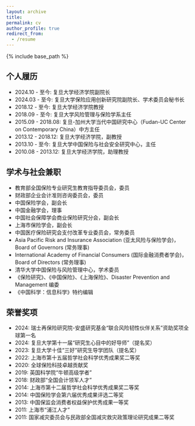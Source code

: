 ```yaml
---
layout: archive
title: 
permalink: cv
author_profile: true
redirect_from:
  - /resume
---
```


{% include base_path %}

## 个人履历

* 2024.10 - 至今: 复旦大学经济学院副院长
* 2024.03 - 至今: 复旦大学保险应用创新研究院副院长、学术委员会秘书长
* 2018.12 - 至今: 复旦大学经济学院教授
* 2018.09 - 至今: 复旦大学风险管理与保险学系主任
* 2015.09 - 2018.08: 复旦-加州大学当代中国研究中心（Fudan-UC Center on Contemporary China）中方主任
* 2013.12 - 2018.12: 复旦大学经济学院，副教授
* 2013.10 - 至今: 复旦大学中国保险与社会安全研究中心，主任
* 2010.08 - 2013.12: 复旦大学经济学院，助理教授

## 学术与社会兼职

* 教育部全国保险专业研究生教育指导委员会，委员
* 财政部企业会计准则咨询委员会，委员
* 中国保险学会，副会长
* 中国金融学会，理事
* 中国社会保障学会商业保险研究分会，副会长
* 上海市保险学会，副会长
* 中国医疗保险研究会支付改革专业委员会，常务委员
* Asia Pacific Risk and Insurance Association (亚太风险与保险学会)，Board of Governors (常务理事)
* International Academy of Financial Consumers (国际金融消费者学会)，Board of Directors (常务理事)
* 清华大学中国保险与风险管理中心，学术委员
* 《保险研究》、《中国保险》、《上海保险》、Disaster Prevention and Management 编委
* 《中国科学：信息科学》特约编辑

## 荣誉奖项

* 2024: 瑞士再保险研究院-安盛研究基金“联合风险韧性伙伴关系”资助奖项全球第一名
* 2024: 复旦大学第十一届“研究生心目中的好导师”（提名奖）
* 2023: 复旦大学十佳“三好”研究生导学团队（提名奖）
* 2022: 上海市第十五届哲学社会科学优秀成果奖二等奖
* 2020: 全球保险科技卓越贡献奖
* 2019: 英国科学院“牛顿高级学者”
* 2018: 财政部“全国会计领军人才”
* 2014: 上海市第十二届哲学社会科学优秀成果奖二等奖
* 2014: 中国保险学会第六届优秀成果评选二等奖
* 2013: 中国保监会消费者权益保护优秀成果一等奖
* 2011: 上海市“浦江人才”
* 2011: 国家减灾委员会与民政部全国减灾救灾政策理论研究成果二等奖
